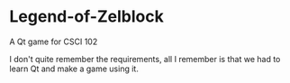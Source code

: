 Legend-of-Zelblock
==================

A Qt game for CSCI 102

I don't quite remember the requirements, all I remember is that we had to learn Qt and make a game using it.
